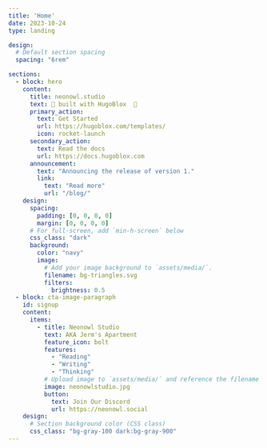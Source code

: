 ```yaml
---
title: 'Home'
date: 2023-10-24
type: landing

design:
  # Default section spacing
  spacing: "6rem"

sections:
  - block: hero
    content:
      title: neonowl.studio
      text: 🧱 built with HugoBlox  🧱
      primary_action:
        text: Get Started
        url: https://hugoblox.com/templates/
        icon: rocket-launch
      secondary_action:
        text: Read the docs
        url: https://docs.hugoblox.com
      announcement:
        text: "Announcing the release of version 1."
        link:
          text: "Read more"
          url: "/blog/"
    design:
      spacing:
        padding: [0, 0, 0, 0]
        margin: [0, 0, 0, 0]
      # For full-screen, add `min-h-screen` below
      css_class: "dark"
      background:
        color: "navy"
        image:
          # Add your image background to `assets/media/`.
          filename: bg-triangles.svg
          filters:
            brightness: 0.5
  - block: cta-image-paragraph
    id: signup
    content:
      items:
        - title: Neonowl Studio
          text: AKA Jerm's Apartment
          feature_icon: bolt
          features:
            - "Reading"
            - "Writing"
            - "Thinking"
          # Upload image to `assets/media/` and reference the filename here
          image: neonowlstudio.jpg
          button:
            text: Join Our Discord
            url: https://neonowl.social
    design:
      # Section background color (CSS class)
      css_class: "bg-gray-100 dark:bg-gray-900"
---
```

